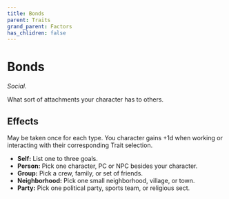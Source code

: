 ```yaml
---
title: Bonds
parent: Traits
grand_parent: Factors
has_chlidren: false
---
```


# Bonds

*Social.*

What sort of attachments your character has to others.

## Effects

May be taken once for each type. You character gains +1d when working or interacting with their corresponding Trait selection.

* **Self:** List one to three goals.
* **Person:** Pick one character, PC or NPC besides your character.
* **Group:** Pick a crew, family, or set of friends.
* **Neighborhood:** Pick one small neighborhood, village, or town.
* **Party:** Pick one political party, sports team, or religious sect.

